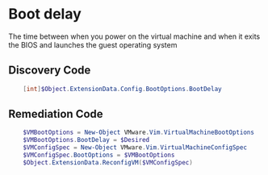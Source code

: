 # Boot delay
The time between when you power on the virtual machine and when it exits the BIOS and launches the guest operating system
## Discovery Code
```powershell
    [int]$Object.ExtensionData.Config.BootOptions.BootDelay
```

## Remediation Code
```powershell
	$VMBootOptions = New-Object VMware.Vim.VirtualMachineBootOptions
	$VMBootOptions.BootDelay = $Desired
	$VMConfigSpec = New-Object VMware.Vim.VirtualMachineConfigSpec
	$VMConfigSpec.BootOptions = $VMBootOptions
	$Object.ExtensionData.ReconfigVM($VMConfigSpec)
```

